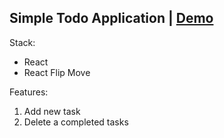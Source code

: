 Simple Todo Application | [Demo](https://simple-todo-list-b2ef1.web.app/)
-

Stack:
- React
- React Flip Move

Features:
1. Add new task
2. Delete a completed tasks 